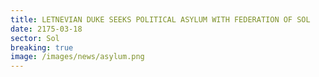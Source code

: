 ```yaml
---
title: LETNEVIAN DUKE SEEKS POLITICAL ASYLUM WITH FEDERATION OF SOL
date: 2175-03-18
sector: Sol
breaking: true
image: /images/news/asylum.png
---
```




